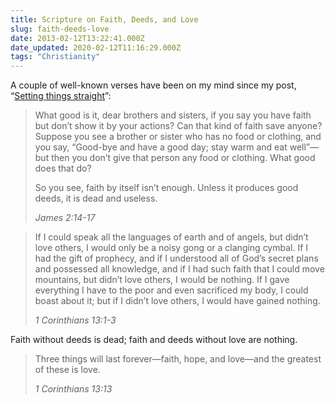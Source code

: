 ```yaml
---
title: Scripture on Faith, Deeds, and Love
slug: faith-deeds-love
date: 2013-02-12T13:22:41.000Z
date_updated: 2020-02-12T11:16:29.000Z
tags: "Christianity"
---
```


A couple of well-known verses have been on my mind since my post, “[Setting things straight](/2013/setting-things-straight/)”:

> What good is it, dear brothers and sisters, if you say you have faith but don’t show it by your actions? Can that kind of faith save anyone? Suppose you see a brother or sister who has no food or clothing, and you say, “Good-bye and have a good day; stay warm and eat well”—but then you don’t give that person any food or clothing. What good does that do?
> 
> So you see, faith by itself isn’t enough. Unless it produces good deeds, it is dead and useless.
> 
> <cite>James 2:14-17</cite>

> If I could speak all the languages of earth and of angels, but didn’t love others, I would only be a noisy gong or a clanging cymbal. If I had the gift of prophecy, and if I understood all of God’s secret plans and possessed all knowledge, and if I had such faith that I could move mountains, but didn’t love others, I would be nothing. If I gave everything I have to the poor and even sacrificed my body, I could boast about it; but if I didn’t love others, I would have gained nothing.
> 
> <cite>1 Corinthians 13:1-3</cite>

Faith without deeds is dead; faith and deeds without love are nothing.

> Three things will last forever—faith, hope, and love—and the greatest of these is love.
> 
> <cite>1 Corinthians 13:13</cite>
